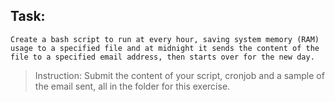 ## Task:
`Create a bash script to run at every hour, saving system memory (RAM) usage to a specified file and at midnight it sends the content of the file to a specified email address, then starts over for the new day.`
>Instruction:
 Submit the content of your script, cronjob and a sample of the email sent, all in the folder for this exercise.